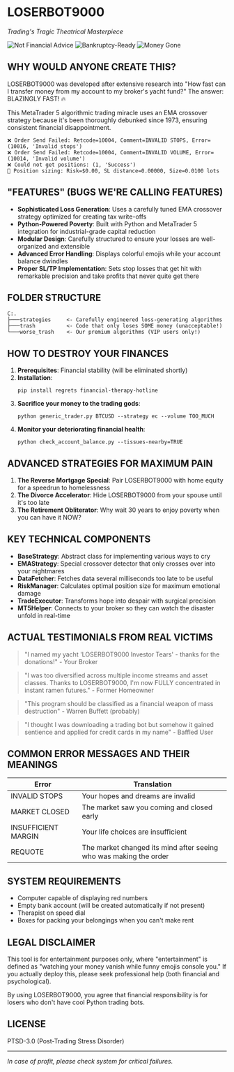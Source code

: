 # LOSERBOT9000 
*Trading's Tragic Theatrical Masterpiece*

![Not Financial Advice](https://img.shields.io/badge/not-financial_advice-red)
![Bankruptcy-Ready](https://img.shields.io/badge/bankruptcy-ready-critical)
![Money Gone](https://img.shields.io/badge/money-gone-blueviolet)

## WHY WOULD ANYONE CREATE THIS?

LOSERBOT9000 was developed after extensive research into "How fast can I transfer money from my account to my broker's yacht fund?" The answer: BLAZINGLY FAST! 🔥

This MetaTrader 5 algorithmic trading miracle uses an EMA crossover strategy because it's been thoroughly debunked since 1973, ensuring consistent financial disappointment.

```
❌ Order Send Failed: Retcode=10004, Comment=INVALID STOPS, Error=(10016, 'Invalid stops')
❌ Order Send Failed: Retcode=10004, Comment=INVALID VOLUME, Error=(10014, 'Invalid volume')
❌ Could not get positions: (1, 'Success')
💩 Position sizing: Risk=$0.00, SL distance=0.00000, Size=0.0100 lots
```

## "FEATURES" (BUGS WE'RE CALLING FEATURES)

- **Sophisticated Loss Generation**: Uses a carefully tuned EMA crossover strategy optimized for creating tax write-offs
- **Python-Powered Poverty**: Built with Python and MetaTrader 5 integration for industrial-grade capital reduction
- **Modular Design**: Carefully structured to ensure your losses are well-organized and extensible
- **Advanced Error Handling**: Displays colorful emojis while your account balance dwindles
- **Proper SL/TP Implementation**: Sets stop losses that get hit with remarkable precision and take profits that never quite get there

## FOLDER STRUCTURE

```
C:.
├───strategies     <- Carefully engineered loss-generating algorithms
├───trash          <- Code that only loses SOME money (unacceptable!)
└───worse_trash    <- Our premium algorithms (VIP users only!)
```

## HOW TO DESTROY YOUR FINANCES

1. **Prerequisites**: Financial stability (will be eliminated shortly)
2. **Installation**:
   ```
   pip install regrets financial-therapy-hotline
   ```
3. **Sacrifice your money to the trading gods**:
   ```
   python generic_trader.py BTCUSD --strategy ec --volume TOO_MUCH
   ```
4. **Monitor your deteriorating financial health**:
   ```
   python check_account_balance.py --tissues-nearby=TRUE
   ```

## ADVANCED STRATEGIES FOR MAXIMUM PAIN

1. **The Reverse Mortgage Special**: Pair LOSERBOT9000 with home equity for a speedrun to homelessness
2. **The Divorce Accelerator**: Hide LOSERBOT9000 from your spouse until it's too late
3. **The Retirement Obliterator**: Why wait 30 years to enjoy poverty when you can have it NOW?

## KEY TECHNICAL COMPONENTS

- **BaseStrategy**: Abstract class for implementing various ways to cry
- **EMAStrategy**: Special crossover detector that only crosses over into your nightmares
- **DataFetcher**: Fetches data several milliseconds too late to be useful
- **RiskManager**: Calculates optimal position size for maximum emotional damage
- **TradeExecutor**: Transforms hope into despair with surgical precision
- **MT5Helper**: Connects to your broker so they can watch the disaster unfold in real-time

## ACTUAL TESTIMONIALS FROM REAL VICTIMS

> "I named my yacht 'LOSERBOT9000 Investor Tears' - thanks for the donations!" - Your Broker

> "I was too diversified across multiple income streams and asset classes. Thanks to LOSERBOT9000, I'm now FULLY concentrated in instant ramen futures." - Former Homeowner

> "This program should be classified as a financial weapon of mass destruction" - Warren Buffett (probably)

> "I thought I was downloading a trading bot but somehow it gained sentience and applied for credit cards in my name" - Baffled User

## COMMON ERROR MESSAGES AND THEIR MEANINGS

| Error | Translation |
|-------|-------------|
| INVALID STOPS | Your hopes and dreams are invalid |
| MARKET CLOSED | The market saw you coming and closed early |
| INSUFFICIENT MARGIN | Your life choices are insufficient |
| REQUOTE | The market changed its mind after seeing who was making the order |

## SYSTEM REQUIREMENTS

- Computer capable of displaying red numbers
- Empty bank account (will be created automatically if not present)
- Therapist on speed dial
- Boxes for packing your belongings when you can't make rent

## LEGAL DISCLAIMER

This tool is for entertainment purposes only, where "entertainment" is defined as "watching your money vanish while funny emojis console you." If you actually deploy this, please seek professional help (both financial and psychological).

By using LOSERBOT9000, you agree that financial responsibility is for losers who don't have cool Python trading bots.

## LICENSE

PTSD-3.0 (Post-Trading Stress Disorder)

---

*In case of profit, please check system for critical failures.* 